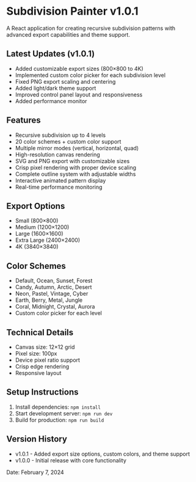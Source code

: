# Subdivision Painter v1.0.1

A React application for creating recursive subdivision patterns with advanced export capabilities and theme support.

## Latest Updates (v1.0.1)
- Added customizable export sizes (800×800 to 4K)
- Implemented custom color picker for each subdivision level
- Fixed PNG export scaling and centering
- Added light/dark theme support
- Improved control panel layout and responsiveness
- Added performance monitor

## Features
- Recursive subdivision up to 4 levels
- 20 color schemes + custom color support
- Multiple mirror modes (vertical, horizontal, quad)
- High-resolution canvas rendering
- SVG and PNG export with customizable sizes
- Crisp pixel rendering with proper device scaling
- Complete outline system with adjustable widths
- Interactive animated pattern display
- Real-time performance monitoring

## Export Options
- Small (800×800)
- Medium (1200×1200)
- Large (1600×1600)
- Extra Large (2400×2400)
- 4K (3840×3840)

## Color Schemes
- Default, Ocean, Sunset, Forest
- Candy, Autumn, Arctic, Desert
- Neon, Pastel, Vintage, Cyber
- Earth, Berry, Metal, Jungle
- Coral, Midnight, Crystal, Aurora
- Custom color picker for each level

## Technical Details
- Canvas size: 12×12 grid
- Pixel size: 100px
- Device pixel ratio support
- Crisp edge rendering
- Responsive layout

## Setup Instructions
1. Install dependencies: `npm install`
2. Start development server: `npm run dev`
3. Build for production: `npm run build`

## Version History
- v1.0.1 - Added export size options, custom colors, and theme support
- v1.0.0 - Initial release with core functionality

Date: February 7, 2024 